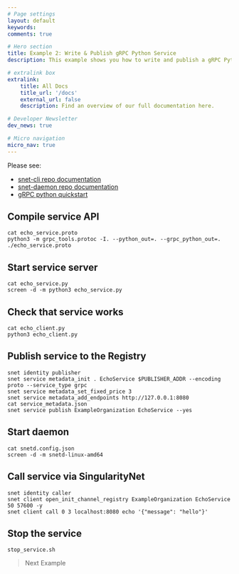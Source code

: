```yaml
---
# Page settings
layout: default
keywords:
comments: true

# Hero section
title: Example 2: Write & Publish gRPC Python Service
description: This example shows you how to write and publish a gRPC Python service

# extralink box
extralink:
    title: All Docs
    title_url: '/docs'
    external_url: false
    description: Find an overview of our full documentation here.

# Developer Newsletter
dev_news: true

# Micro navigation
micro_nav: true
---
```


Please see:
* [snet-cli repo documentation](https://github.com/singnet/snet-cli)
* [snet-daemon repo documentation](https://github.com/singnet/snet-daemon/)
* [gRPC python quickstart](https://grpc.io/docs/quickstart/python.html)


## Compile service API
```
cat echo_service.proto
python3 -m grpc_tools.protoc -I. --python_out=. --grpc_python_out=. ./echo_service.proto
```

## Start service server
```
cat echo_service.py
screen -d -m python3 echo_service.py
```

## Check that service works
```
cat echo_client.py
python3 echo_client.py
```

## Publish service to the Registry
```
snet identity publisher
snet service metadata_init . EchoService $PUBLISHER_ADDR --encoding proto --service_type grpc
snet service metadata_set_fixed_price 3
snet service metadata_add_endpoints http://127.0.0.1:8080
cat service_metadata.json
snet service publish ExampleOrganization EchoService --yes
```

## Start daemon
```
cat snetd.config.json
screen -d -m snetd-linux-amd64
```

## Call service via SingularityNet
```
snet identity caller
snet client open_init_channel_registry ExampleOrganization EchoService 50 57600 -y
snet client call 0 3 localhost:8080 echo '{"message": "hello"}'
```

## Stop the service
```
stop_service.sh
```

> Next Example
